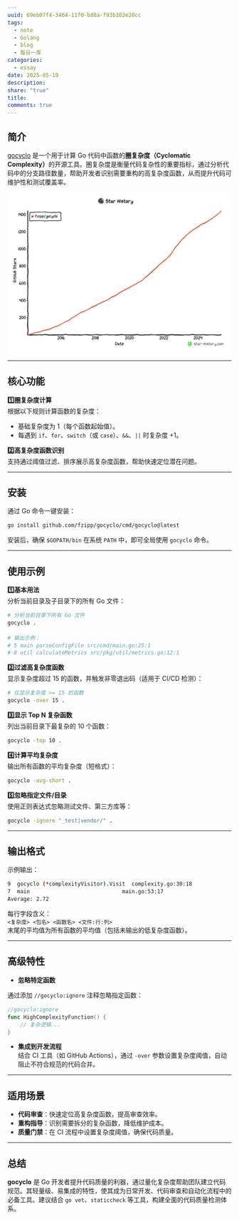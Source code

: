 ```yaml
---
uuid: 69eb07f4-3464-11f0-b80a-f93b102e20cc
tags:
  - note
  - Golang
  - blog
  - 每日一库
categories:
  - essay
date: 2025-05-19
description: 
share: "true"
title: 
comments: true
---
```

## 简介

[gocyclo](https://github.com/fzipp/gocyclo) 是一个用于计算 Go 代码中函数的​**​圈复杂度（Cyclomatic Complexity）​**​的开源工具。圈复杂度是衡量代码复杂性的重要指标，通过分析代码中的分支路径数量，帮助开发者识别需要重构的高复杂度函数，从而提升代码可维护性和测试覆盖率。

![](assets/images/IMG-7A3BAD363BB07591425B432AF0BAC8C9.png)

---

## 核心功能

​**​1️⃣圈复杂度计算​**​  
根据以下规则计算函数的复杂度：
- 基础复杂度为 1（每个函数起始值）。
- 每遇到 `if`、`for`、`switch`（或 `case`）、`&&`、`||` 时复杂度 +1。

**​2️⃣高复杂度函数识别​**​  
支持通过阈值过滤、排序展示高复杂度函数，帮助快速定位潜在问题。

---
## 安装

通过 Go 命令一键安装：

```bash
go install github.com/fzipp/gocyclo/cmd/gocyclo@latest
```

安装后，确保 `$GOPATH/bin` 在系统 `PATH` 中，即可全局使用 `gocyclo` 命令。

---

## 使用示例

**​1️⃣基本用法​**​  
分析当前目录及子目录下的所有 Go 文件：
    
```bash
# 分析当前目录下所有 Go 文件
gocyclo .

# 输出示例：
# 5 main parseConfigFile src/cmd/main.go:25:1
# 8 util calculateMetrics src/pkg/util/metrics.go:12:1
```

​**2️⃣​过滤高复杂度函数​**​  
显示复杂度超过 15 的函数，并触发非零退出码（适用于 CI/CD 检测）：

```bash
# 仅显示复杂度 >= 15 的函数
gocyclo -over 15 .
```
    
**​3️⃣显示 Top N 复杂函数​**​  
列出当前目录下最复杂的 10 个函数：

```bash
gocyclo -top 10 .
```
    
**​4️⃣计算平均复杂度​**​  
输出所有函数的平均复杂度（短格式）：

```bash
gocyclo -avg-short .
```


**​5️⃣忽略指定文件/目录​**​  
使用正则表达式忽略测试文件、第三方库等：

```bash
gocyclo -ignore "_test|vendor/" .
```
---

## 输出格式

示例输出：

```bash
9  gocyclo (*complexityVisitor).Visit  complexity.go:30:18   
7  main                             main.go:53:17   
Average: 2.72
```

每行字段含义：  
`<复杂度> <包名> <函数名> <文件:行:列>`  
末尾的平均值为所有函数的平均值（包括未输出的低复杂度函数）。

---

## 高级特性

- ​**​忽略特定函数​**​  

通过添加 `//gocyclo:ignore` 注释忽略指定函数：

```go
//gocyclo:ignore
func HighComplexityFunction() { 
    // 复杂逻辑...
}
```

- ​**​集成到开发流程​**​  
 结合 CI 工具（如 GitHub Actions），通过 `-over` 参数设置复杂度阈值，自动阻止不符合规范的代码合并。

---

## 适用场景

- ​**​代码审查​**​：快速定位高复杂度函数，提高审查效率。
- ​**​重构指导​**​：识别需要拆分的复杂函数，降低维护成本。
- ​**​质量门禁​**​：在 CI 流程中设置复杂度阈值，确保代码质量。

---

## 总结

​**​gocyclo​**​ 是 Go 开发者提升代码质量的利器，通过量化复杂度帮助团队建立代码规范。其轻量级、易集成的特性，使其成为日常开发、代码审查和自动化流程中的必备工具。建议结合 `go vet`、`staticcheck` 等工具，构建全面的代码质量检测体系。

